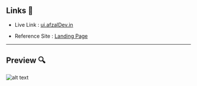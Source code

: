 ## Links 🔗
- Live Link : [ui.afzalDev.in](https://ui.afzaldev.in)

- Reference Site : [Landing Page](https://cetfar.framer.website)

---
## Preview 🔍
![alt text](landing-ui.png)